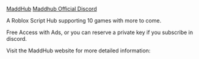 <a href="https://maddhub.webador.com/">MaddHub</a> <a href="https://discord.com/servers/maddhub-official-906957649956991036">Maddhub Official Discord</a>


A Roblox Script Hub supporting 10 games with more to come.


Free Access with Ads, or you can reserve a private key if you subscribe in discord.


Visit the MaddHub website for more detailed information:




